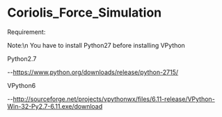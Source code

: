 # Coriolis_Force_Simulation

Requirement:

Note:\n
You have to install Python27 before installing VPython

Python2.7

--https://www.python.org/downloads/release/python-2715/

VPython6

--http://sourceforge.net/projects/vpythonwx/files/6.11-release/VPython-Win-32-Py2.7-6.11.exe/download
